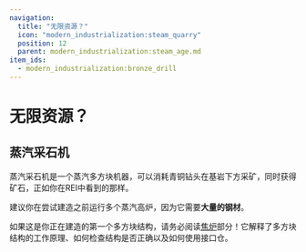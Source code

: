 ```yaml
---
navigation:
  title: "无限资源？"
  icon: "modern_industrialization:steam_quarry"
  position: 12
  parent: modern_industrialization:steam_age.md
item_ids:
  - modern_industrialization:bronze_drill
---
```


# 无限资源？

## 蒸汽采石机

<ItemImage id="modern_industrialization:steam_quarry" />

蒸汽采石机是一个蒸汽多方块机器，可以消耗青铜钻头在基岩下方采矿，同时获得矿石，正如你在REI中看到的那样。

建议你在尝试建造之前运行多个蒸汽高炉，因为它需要**大量的钢材**。

如果这是你正在建造的第一个多方块结构，请务必阅读[焦炉](./coke_oven.md)部分！它解释了多方块结构的工作原理、如何检查结构是否正确以及如何使用接口仓。

<Recipe id="modern_industrialization:quarry/drill/bronze_drill_asbl" />

